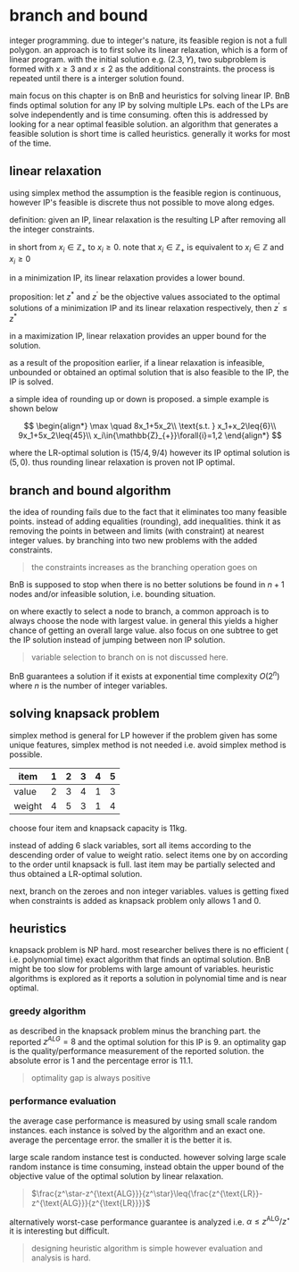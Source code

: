 # branch and bound

integer programming. due to integer's nature, its feasible region is not a full
polygon. an approach is to first solve its linear relaxation, which is a form
of linear program. with the initial solution e.g. $(2.3, Y)$, two subproblem is
formed with $x\geq{3}$ and $x\leq{2}$ as the additional constraints. the
process is repeated until there is a interger solution found.

main focus on this chapter is on BnB and heuristics for solving linear IP. BnB
finds optimal solution for any IP by solving multiple LPs. each of the LPs are
solve independently and is time consuming. often this is addressed by looking
for a near optimal feasible solution. an algorithm that generates a feasible
solution is short time is called heuristics. generally it works for most of the
time.

## linear relaxation

using simplex method the assumption is the feasible region is continuous,
however IP's feasible is discrete thus not possible to move along edges.

definition: given an IP, linear relaxation is the resulting LP after removing
all the integer constraints.

in short from $x_i\in{\mathbb{Z}_{+}}$ to $x_i\geq{0}$. note that 
$x_i\in{\mathbb{Z}_{+}}$ is equivalent to $x_i\in{\mathbb{Z}}$ and $x_i\geq{0}$

in a minimization IP, its linear relaxation provides a lower bound.

proposition: let $z^\ast$ and $z^\prime$ be the objective values associated to the
optimal solutions of a minimization IP and its linear relaxation respectively,
then $z^\prime\leq{z^\ast}$

in a maximization IP, linear relaxation provides an upper bound for the
solution.

as a result of the proposition earlier, if a linear relaxation is infeasible,
unbounded or obtained an optimal solution that is also feasible to the IP, the
IP is solved.

a simple idea of rounding up or down is proposed. a simple example is shown
below

$$
\begin{align*}
\max \quad 8x_1+5x_2\\
\text{s.t. } x_1+x_2\leq{6}\\
9x_1+5x_2\leq{45}\\
x_i\in{\mathbb{Z}_{+}}\forall{i}=1,2
\end{align*}
$$

where the LR-optimal solution is $(15/4, 9/4)$ however its IP optimal solution
is $(5,0)$. thus rounding linear relaxation is proven not IP optimal.

## branch and bound algorithm

the idea of rounding fails due to the fact that it eliminates too many feasible
points. instead of adding equalities (rounding), add inequalities. think it as
removing the points in between and limits (with constraint) at nearest integer
values. by branching into two new problems with the added constraints.

> the constraints increases as the branching operation goes on

BnB is supposed to stop when there is no better solutions be found in $n+1$
nodes and/or infeasible solution, i.e. bounding situation.

on where exactly to select a node to branch, a common approach is to always
choose the node with largest value. in general this yields a higher chance of
getting an overall large value. also focus on one subtree to get the IP
solution instead of jumping between non IP solution.

> variable selection to branch on is not discussed here.

BnB guarantees a solution if it exists at exponential time complexity $O(2^n)$
where $n$ is the number of integer variables. 

## solving knapsack problem

simplex method is general for LP however if the problem given has some unique
features, simplex method is not needed i.e. avoid simplex method is possible.

| item | 1 | 2 | 3 | 4 | 5 |
|------|---|---|---|---|---|
| value | 2 | 3 | 4 | 1 | 3 |
| weight | 4 | 5 | 3 | 1 | 4 |

choose four item and knapsack capacity is 11kg.

instead of adding 6 slack variables, sort all items according to the descending
order of value to weight ratio. select items one by on according to the order
until knapsack is full. last item may be partially selected and thus obtained a
LR-optimal solution.

next, branch on the zeroes and non integer variables. values is getting fixed
when constraints is added as knapsack problem only allows 1 and 0.

## heuristics

knapsack problem is NP hard. most researcher belives there is no efficient (
i.e. polynomial time) exact algorithm that finds an optimal solution. BnB might
be too slow for problems with large amount of variables. heuristic algorithms
is explored as it reports a solution in polynomial time and is near optimal.

### greedy algorithm

as described in the knapsack problem minus the branching part. the reported
$z^{ALG}=8$ and the optimal solution for this IP is 9. an optimality gap is the
quality/performance measurement of the reported solution. the absolute error is
$1$ and the percentage error is $11.1%$.

> optimality gap is always positive

### performance evaluation

the average case performance is measured by using small scale random instances.
each instance is solved by the algorithm and an exact one. average the
percentage error. the smaller it is the better it is.

large scale random instance test is conducted. however solving large scale
random instance is time consuming, instead obtain the upper bound of the
objective value of the optimal solution by linear relaxation.

> $\frac{z^\star-z^{\text{ALG}}}{z^\star}\leq{\frac{z^{\text{LR}}-z^{\text{ALG}}}{z^{\text{LR}}}}$

alternatively worst-case performance guarantee is analyzed i.e. $\alpha\leq{z^{\text{ALG}}/z^\star}$
it is interesting but difficult.

> designing heuristic algorithm is simple however evaluation and analysis is
> hard.
